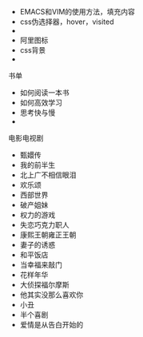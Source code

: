 - EMACS和VIM的使用方法，填充内容
- css伪选择器，hover，visited
- 
- 阿里图标
- css背景
- 







书单

- 如何阅读一本书
- 如何高效学习
- 思考快与慢
- 





电影电视剧

- 甄嬛传
- 我的前半生
- 北上广不相信眼泪
- 欢乐颂
- 西部世界
- 破产姐妹
- 权力的游戏
- 失恋巧克力职人
- 康熙王朝雍正王朝
- 妻子的诱惑
- 和平饭店
- 当幸福来敲门
- 花样年华
- 大侦探福尔摩斯
- 他其实没那么喜欢你
- 小丑
- 半个喜剧
- 爱情是从告白开始的
